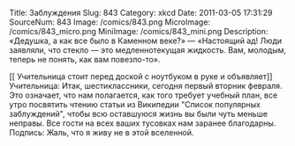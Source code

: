 Title: Заблуждения 
Slug: 843 
Category: xkcd 
Date: 2011-03-05 17:31:29 
SourceNum: 843 
Image: /comics/843.png 
MicroImage: /comics/843_micro.png 
MiniImage: /comics/843_mini.png 
Description: «Дедушка, а как все было в Каменном веке?» — «Настоящий ад! Люди 
заявляли, что стекло — это медленнотекущая жидкость. Вам, молодым, 
теперь не понять, как вам повезло-то». 

[[ Учительница стоит перед доской с ноутбуком в руке и объявляет]]
Учительница: Итак, шестиклассники, сегодня первый вторник февраля. 
Это означает, что нам полагается, как того требует учебный план, все 
утро посвятить чтению статьи из Википедии "Список популярных 
заблуждений", чтобы всю оставшуюся жизнь вы были чуть меньше неправы. 
Все гости на всех ваших тусовках нам заранее благодарны. 
Подпись: Жаль, что я живу не в этой вселенной. 